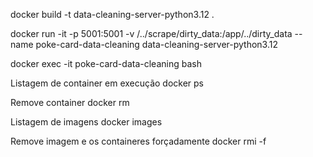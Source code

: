docker build -t data-cleaning-server-python3.12 .

docker run -it -p 5001:5001 -v /../scrape/dirty_data:/app/../dirty_data --name poke-card-data-cleaning data-cleaning-server-python3.12

docker exec -it poke-card-data-cleaning bash

Listagem de container em execução
docker ps

Remove container
docker rm <NAMES>

Listagem de imagens
docker images

Remove imagem e os containeres forçadamente
docker rmi <IMAGE-ID> -f